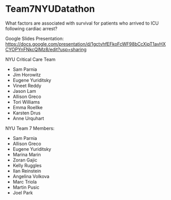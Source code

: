 # Team7NYUDatathon

What factors are associated with survival for patients who
arrived to ICU following cardiac arrest?

Google Slides Presentation:
https://docs.google.com/presentation/d/1gctvhfEFkoFcWF98bCcXipT1avHXCYOPYnFNkcQIMz8/edit?usp=sharing

NYU Critical Care Team

* Sam Parnia
* Jim Horowitz
* Eugene Yuriditsky
* Vineet Reddy
* Jason Lam
* Allison Greco
* Tori Williams
* Emma Roellke 
* Karsten Drus
* Anne Urquhart


NYU Team 7 Members:

* Sam Parnia
* Allison Greco
* Eugene Yuriditsky
* Marina Marin
* Zoran Gajic
* Kelly Ruggles
* Ilan Reinstein
* Angelina Volkova
* Marc Triola
* Martin Pusic
* Joel Park
